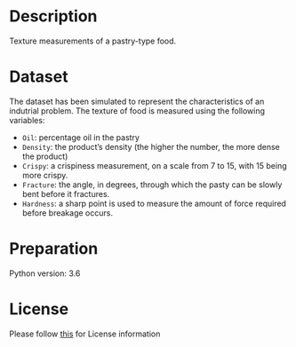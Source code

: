 # Description
Texture measurements of a pastry-type food.

# Dataset
The dataset has been simulated to represent the characteristics of an indutrial problem. The texture of food is measured using the following variables:

- `Oil`: percentage oil in the pastry
- `Density`: the product’s density (the higher the number, the more dense the product)
- `Crispy`: a crispiness measurement, on a scale from 7 to 15, with 15 being more crispy.
- `Fracture`: the angle, in degrees, through which the pasty can be slowly bent before it fractures.
- `Hardness`: a sharp point is used to measure the amount of force required before breakage occurs.

# Preparation
Python version: 3.6 

# License
Please follow [this](https://creativecommons.org/licenses/by-sa/4.0/) for License information